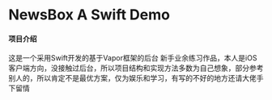 # NewsBox  A Swift Demo

#### 项目介绍
这是一个采用Swift开发的基于Vapor框架的后台
新手业余练习作品，本人是iOS客户端方向，没接触过后台，所以项目结构和实现方法多数为自己想象，部分参考别人的，所以肯定不是最优方案，仅为娱乐和学习，有写的不好的地方还请大佬手下留情
